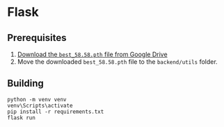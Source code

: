 # Flask

## Prerequisites

1. [Download the `best_58.58.pth` file from Google Drive](https://drive.google.com/drive/folders/1FBmmBF6mKIthFEpzvvS25XvjHPeKHtwA)
2. Move the downloaded `best_58.58.pth` file to the `backend/utils` folder.

## Building

```
python -m venv venv
venv\Scripts\activate
pip install -r requirements.txt
flask run
```